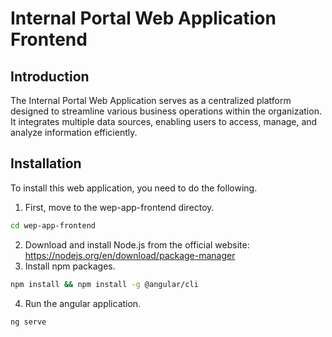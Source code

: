 # Internal Portal Web Application Frontend

## Introduction
The Internal Portal Web Application serves as a centralized platform designed to streamline various business operations within the organization. 
It integrates multiple data sources, enabling users to access, manage, and analyze information efficiently. 

## Installation
To install this web application, you need to do the following.

1. First, move to the wep-app-frontend directoy.
```bash
cd wep-app-frontend
```
2. Download and install Node.js from the official website: https://nodejs.org/en/download/package-manager
3. Install npm packages.
```bash
npm install && npm install -g @angular/cli
```
4. Run the angular application.
```bash
ng serve
```